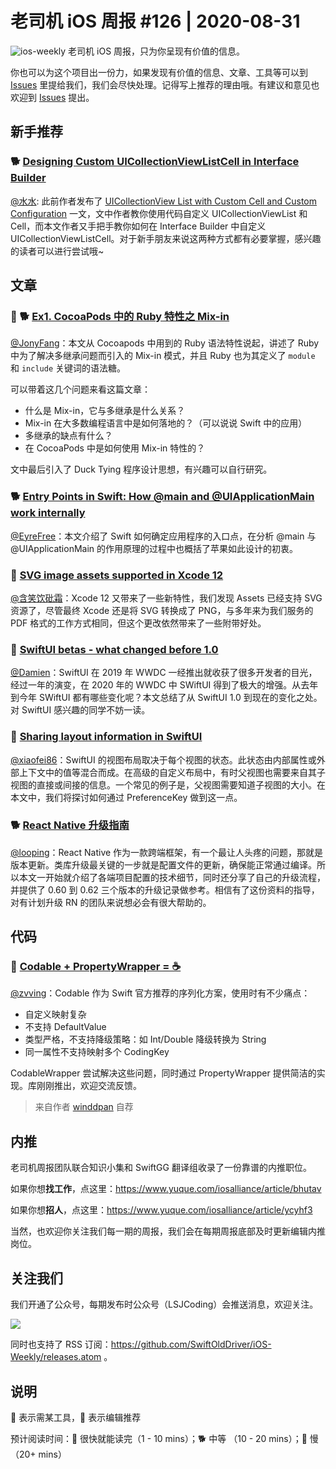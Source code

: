 # 老司机 iOS 周报 #126 | 2020-08-31

![ios-weekly](https://github.com/SwiftOldDriver/iOS-Weekly/blob/master/assets/ios-weekly.png?raw=true)
老司机 iOS 周报，只为你呈现有价值的信息。

你也可以为这个项目出一份力，如果发现有价值的信息、文章、工具等可以到 [Issues](https://github.com/SwiftOldDriver/iOS-Weekly/issues) 里提给我们，我们会尽快处理。记得写上推荐的理由哦。有建议和意见也欢迎到 [Issues](https://github.com/SwiftOldDriver/iOS-Weekly/issues) 提出。

## 新手推荐

### 🐕 [Designing Custom UICollectionViewListCell in Interface Builder](https://swiftsenpai.com/development/custom-uicollectionviewlistcell-in-ib/)

[@水水](https://www.xuyanlan.com): 此前作者发布了 [UICollectionView List with Custom Cell and Custom Configuration](https://swiftsenpai.com/development/uicollectionview-list-custom-cell/) 一文，文中作者教你使用代码自定义 UICollectionViewList 和 Cell，而本文作者又手把手教你如何在 Interface Builder 中自定义 UICollectionViewListCell。对于新手朋友来说这两种方式都有必要掌握，感兴趣的读者可以进行尝试哦~

## 文章

### 🌟 🐕 [Ex1. CocoaPods 中的 Ruby 特性之 Mix-in](https://mp.weixin.qq.com/s/uZx4cgbsNgE2iuguAOzbow)

[@JonyFang](https://github.com/JonyFang)：本文从 Cocoapods 中用到的 Ruby 语法特性说起，讲述了 Ruby 中为了解决多继承问题而引入的 Mix-in 模式，并且 Ruby 也为其定义了 `module` 和 `include` 关键词的语法糖。

可以带着这几个问题来看这篇文章：
- 什么是 Mix-in，它与多继承是什么关系？
- Mix-in 在大多数编程语言中是如何落地的？（可以说说 Swift 中的应用）
- 多继承的缺点有什么？
- 在 CocoaPods 中是如何使用 Mix-in 特性的？

文中最后引入了 Duck Tying 程序设计思想，有兴趣可以自行研究。

### 🐕 [Entry Points in Swift: How @main and @UIApplicationMain work internally](https://swiftrocks.com/entry-points-swift-uiapplicationmain-main)

[@EyreFree](https://github.com/EyreFree)：本文介绍了 Swift 如何确定应用程序的入口点，在分析 @main 与 @UIApplicationMain 的作用原理的过程中也概括了苹果如此设计的初衷。

### 🐎 [SVG image assets supported in Xcode 12](https://sarunw.com/posts/svg-image-assets-supported-in-xcode12/)

[@含笑饮砒霜](https://weibo.com/chinafishnews/)：Xcode 12 又带来了一些新特性，我们发现 Assets 已经支持 SVG 资源了，尽管最终 Xcode 还是将 SVG 转换成了 PNG，与多年来为我们服务的 PDF 格式的工作方式相同，但这个更改依然带来了一些附带好处。

### 🐎 [SwiftUI betas - what changed before 1.0](https://mackuba.eu/2020/08/17/swiftui-beta/)

[@Damien](https://github.com/ZengyiMa)：SwiftUI 在 2019 年 WWDC 一经推出就收获了很多开发者的目光，经过一年的演变，在 2020 年的 WWDC 中 SWiftUI 得到了极大的增强。从去年到今年 SWiftUI 都有哪些变化呢？本文总结了从 SwiftUI 1.0 到现在的变化之处。对 SwiftUI 感兴趣的同学不妨一读。

### 🐎 [Sharing layout information in SwiftUI](https://fivestars.blog/swiftui/swiftui-share-layout-information.html)

[@xiaofei86](https://weibo.com/xuyafei86)：SwiftUI 的视图布局取决于每个视图的状态。此状态由内部属性或外部上下文中的值等混合而成。在高级的自定义布局中，有时父视图也需要来自其子视图的直接或间接的信息。一个常见的例子是，父视图需要知道子视图的大小。在本文中，我们将探讨如何通过 PreferenceKey 做到这一点。

### 🐕 [React Native 升级指南](https://supercodepower.com/docs/react-native-upgrade/index)

[@looping](https://github.com/looping)：React Native 作为一款跨端框架，有一个最让人头疼的问题，那就是版本更新。类库升级最关键的一步就是配置文件的更新，确保能正常通过编译。所以本文一开始就介绍了各端项目配置的技术细节，同时还分享了自己的升级流程，并提供了 0.60 到 0.62 三个版本的升级记录做参考。相信有了这份资料的指导，对有计划升级 RN 的团队来说想必会有很大帮助的。

## 代码

### 🐎 [Codable + PropertyWrapper = ☕](https://github.com/winddpan/CodableWrapper)

[@zvving](https://github.com/zvving)：Codable 作为 Swift 官方推荐的序列化方案，使用时有不少痛点：

- 自定义映射复杂
- 不支持 DefaultValue
- 类型严格，不支持降级策略：如 Int/Double 降级转换为 String
- 同一属性不支持映射多个 CodingKey

CodableWrapper 尝试解决这些问题，同时通过 PropertyWrapper 提供简洁的实现。库刚刚推出，欢迎交流反馈。

> 来自作者 [winddpan](https://github.com/winddpan) 自荐

## 内推

老司机周报团队联合知识小集和 SwiftGG 翻译组收录了一份靠谱的内推职位。

如果你想**找工作**，点这里：https://www.yuque.com/iosalliance/article/bhutav

如果你想**招人**，点这里：https://www.yuque.com/iosalliance/article/ycyhf3

当然，也欢迎你关注我们每一期的周报，我们会在每期周报底部及时更新编辑内推岗位。

## 关注我们

我们开通了公众号，每期发布时公众号（LSJCoding）会推送消息，欢迎关注。

![](https://github.com/SwiftOldDriver/iOS-Weekly/blob/master/assets/qrcode_for_wechat.jpg?raw=true)

同时也支持了 RSS 订阅：https://github.com/SwiftOldDriver/iOS-Weekly/releases.atom 。

## 说明

🚧 表示需某工具，🌟 表示编辑推荐

预计阅读时间：🐎 很快就能读完（1 - 10 mins）；🐕 中等 （10 - 20 mins）；🐢 慢（20+ mins）
